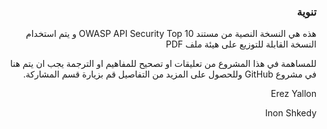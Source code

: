 
<h3 dir='rtl' align='right'> تنوية</h1>

<p dir='rtl' align='right'>هذه هي النسخة النصية من مستند OWASP API Security Top 10 و يتم استخدام النسخة القابلة للتوزيع على هيئة ملف PDF </p>

<p dir='rtl' align='right'> للمساهمة في هذا المشروع من تعليقات او تصحيح للمفاهيم او الترجمة يجب ان يتم هنا في مشروع GitHub  وللحصول على المزيد من التفاصيل قم بزيارة  قسم المشاركة. </p>

<p dir='rtl' align='right'> Erez Yallon  </p>
<p dir='rtl' align='right'> Inon Shkedy  </p>

[1]: ../../CONTRIBUTING.md
